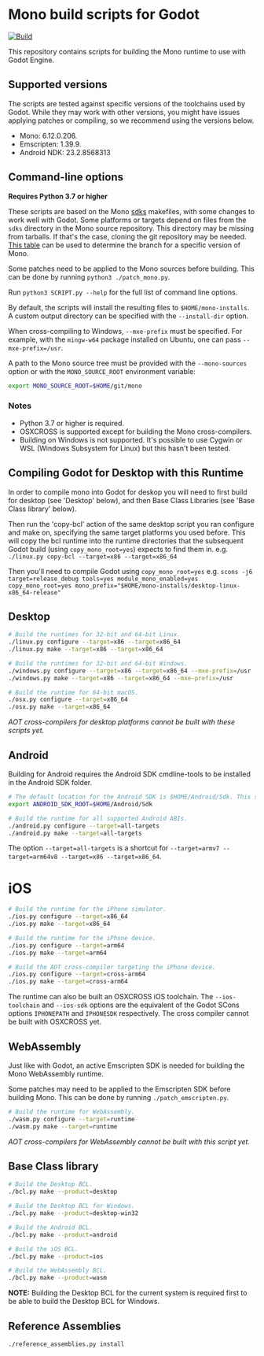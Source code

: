 # Mono build scripts for Godot

[![Build](https://github.com/godotengine/godot-mono-builds/workflows/Build/badge.svg)](https://github.com/godotengine/godot-mono-builds/actions)

This repository contains scripts for building the Mono runtime to use with Godot Engine.

## Supported versions

The scripts are tested against specific versions of the toolchains used by Godot.
While they may work with other versions, you might have issues applying patches or compiling, so we recommend using the versions below.

- Mono: 6.12.0.206.
- Emscripten: 1.39.9.
- Android NDK: 23.2.8568313

## Command-line options

**Requires Python 3.7 or higher**

These scripts are based on the Mono [sdks](https://github.com/mono/mono/tree/master/sdks) makefiles, with some changes to work well with Godot. Some platforms or targets depend on files from the `sdks` directory in the Mono source repository. This directory may be missing from tarballs. If that's the case, cloning the git repository may be needed. [This table](https://www.mono-project.com/docs/about-mono/versioning/#mono-source-versioning) can be used to determine the branch for a specific version of Mono.

Some patches need to be applied to the Mono sources before building. This can be done by running `python3 ./patch_mono.py`.

Run `python3 SCRIPT.py --help` for the full list of command line options.

By default, the scripts will install the resulting files to `$HOME/mono-installs`.
A custom output directory can be specified with the `--install-dir` option.

When cross-compiling to Windows, `--mxe-prefix` must be specified. For example, with the `mingw-w64` package installed on Ubuntu, one can pass `--mxe-prefix=/usr`.

A path to the Mono source tree must be provided with the `--mono-sources` option or with the `MONO_SOURCE_ROOT` environment variable:

```bash
export MONO_SOURCE_ROOT=$HOME/git/mono
```

### Notes
- Python 3.7 or higher is required.
- OSXCROSS is supported except for building the Mono cross-compilers.
- Building on Windows is not supported. It's possible to use Cygwin or WSL (Windows Subsystem for Linux) but this hasn't been tested.

## Compiling Godot for Desktop with this Runtime

In order to compile mono into Godot for deskop you will need to first build for desktop (see 'Desktop' below), and then Base Class Libraries (see 'Base Class library' below).

Then run the 'copy-bcl' action of the same desktop script you ran configure and make on, specifying the same target platforms you used before. This will copy the bcl runtime into the runtime directories that the subsequent Godot build (using `copy_mono_root=yes`) expects to find them in.
e.g.
`./linux.py copy-bcl --target=x86 --target=x86_64`

Then you'll need to compile Godot using `copy_mono_root=yes`
e.g.
`scons -j6 target=release_debug tools=yes module_mono_enabled=yes copy_mono_root=yes mono_prefix="$HOME/mono-installs/desktop-linux-x86_64-release"`


## Desktop

```bash
# Build the runtimes for 32-bit and 64-bit Linux.
./linux.py configure --target=x86 --target=x86_64
./linux.py make --target=x86 --target=x86_64

# Build the runtimes for 32-bit and 64-bit Windows.
./windows.py configure --target=x86 --target=x86_64 --mxe-prefix=/usr
./windows.py make --target=x86 --target=x86_64 --mxe-prefix=/usr

# Build the runtime for 64-bit macOS.
./osx.py configure --target=x86_64
./osx.py make --target=x86_64
```

_AOT cross-compilers for desktop platforms cannot be built with these scripts yet._

## Android

Building for Android requires the Android SDK cmdline-tools to be installed in the Android SDK folder.

```bash
# The default location for the Android SDK is $HOME/Android/Sdk. This step can be omitted if SDK is in this location.
export ANDROID_SDK_ROOT=$HOME/Android/Sdk

# Build the runtime for all supported Android ABIs.
./android.py configure --target=all-targets
./android.py make --target=all-targets
```

The option `--target=all-targets` is a shortcut for `--target=armv7 --target=arm64v8 --target=x86 --target=x86_64`.

# iOS

```bash
# Build the runtime for the iPhone simulator.
./ios.py configure --target=x86_64
./ios.py make --target=x86_64

# Build the runtime for the iPhone device.
./ios.py configure --target=arm64
./ios.py make --target=arm64

# Build the AOT cross-compiler targeting the iPhone device.
./ios.py configure --target=cross-arm64
./ios.py make --target=cross-arm64
```

The runtime can also be built an OSXCROSS iOS toolchain. The `--ios-toolchain` and `--ios-sdk` options
are the equivalent of the Godot SCons options `IPHONEPATH` and `IPHONESDK` respectively.
The cross compiler cannot be built with OSXCROSS yet.

## WebAssembly

Just like with Godot, an active Emscripten SDK is needed for building the Mono WebAssembly runtime.

Some patches may need to be applied to the Emscripten SDK before building Mono. This can be done by running `./patch_emscripten.py`.

```bash
# Build the runtime for WebAssembly.
./wasm.py configure --target=runtime
./wasm.py make --target=runtime
```

_AOT cross-compilers for WebAssembly cannot be built with this script yet._

## Base Class library

```bash
# Build the Desktop BCL.
./bcl.py make --product=desktop

# Build the Desktop BCL for Windows.
./bcl.py make --product=desktop-win32

# Build the Android BCL.
./bcl.py make --product=android

# Build the iOS BCL.
./bcl.py make --product=ios

# Build the WebAssembly BCL.
./bcl.py make --product=wasm
```

**NOTE:** Building the Desktop BCL for the current system is required first to be able to build the Desktop BCL for Windows.

## Reference Assemblies

```bash
./reference_assemblies.py install
```
